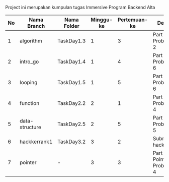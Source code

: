 Project ini merupakan kumpulan tugas Immersive Program Backend Alta

| No     | Nama Branch      | Nama Folder | Minggu-ke | Pertemuan-ke | Deskripsi                    |
|--------|------------------|-------------|-----------|--------------|------------------------------|
| 1      | algorithm        | TaskDay1.3  | 1         | 3            | Part 1 Problem 1 - 2         | 
| 2      | intro_go         | TaskDay1.4  | 1         | 4            | Part 1 Problem 3 - 6         |
| 3      | looping          | TaskDay1.5  | 1         | 5            | Part 2 Problem 1 - 6         |
| 4      | function         | TaskDay2.2  | 2         | 1            | Part 3 Problem 1 - 4         |
| 5      | data-structure   | TaskDay2.5  | 2         | 5            | Part 5 Problem 1 - 5         |
| 6      | hackkerrank1     | TaskDay3.2  | 3         | 2            | Submission hackerrrank1      |
| 7      | pointer          | -           | 3         | 3            | Part 1 Pointer Problem 1 - 4 |


